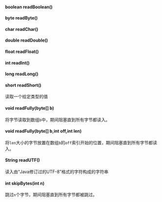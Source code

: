 #### boolean readBoolean()
#### byte readByte()
#### char readChar()
#### double readDouble()
#### float readFloat()
#### int readInt()
#### long readLong()
#### short readShort()
读取一个给定类型的值

#### void readFully(byte\[] b)
将字节读取到数组`b`中，期间阻塞直到所有字节都读入。
#### void readFully(byte\[] b,int off,int len)
将`len`大小的字节放置在数组`b`的`off`索引开始的位置，期间阻塞直到所有字节都读入。
#### String readUTF()
读入由“Java修订过的UTF-8”格式的字符构成的字符串
#### int skipBytes(int n)
跳过`n`个字节，期间阻塞直到所有字节都被跳过。